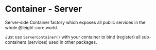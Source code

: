 # Container - Server

Server-side Container factory which exposes all public services in the whole @leight-core world.

Just use `ServerContainer()` with your container to bind (register) all sub-containers (services) used in
other packages. 
